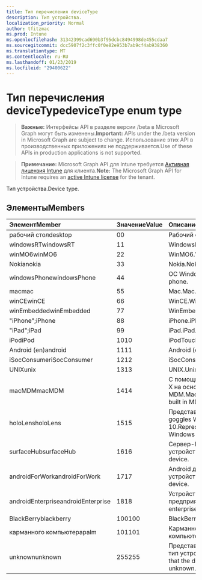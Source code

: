 ```yaml
---
title: Тип перечисления deviceType
description: Тип устройства.
localization_priority: Normal
author: tfitzmac
ms.prod: Intune
ms.openlocfilehash: 31342399cad690b3f95dcbc8494998de455cdaa7
ms.sourcegitcommit: dcc5907f2c3ffc0f0e82e953b7ab9cf4ab938360
ms.translationtype: MT
ms.contentlocale: ru-RU
ms.lasthandoff: 01/23/2019
ms.locfileid: "29400622"
---
```

# <a name="devicetype-enum-type"></a><span data-ttu-id="01037-103">Тип перечисления deviceType</span><span class="sxs-lookup"><span data-stu-id="01037-103">deviceType enum type</span></span>

> <span data-ttu-id="01037-104">**Важные:** Интерфейсы API в разделе версии /beta в Microsoft Graph могут быть изменены.</span><span class="sxs-lookup"><span data-stu-id="01037-104">**Important:** APIs under the /beta version in Microsoft Graph are subject to change.</span></span> <span data-ttu-id="01037-105">Использование этих API в производственных приложениях не поддерживается.</span><span class="sxs-lookup"><span data-stu-id="01037-105">Use of these APIs in production applications is not supported.</span></span>

> <span data-ttu-id="01037-106">**Примечание:** Microsoft Graph API для Intune требуется [Активная лицензия Intune](https://go.microsoft.com/fwlink/?linkid=839381) для клиента.</span><span class="sxs-lookup"><span data-stu-id="01037-106">**Note:** The Microsoft Graph API for Intune requires an [active Intune license](https://go.microsoft.com/fwlink/?linkid=839381) for the tenant.</span></span>

<span data-ttu-id="01037-107">Тип устройства.</span><span class="sxs-lookup"><span data-stu-id="01037-107">Device type.</span></span>

## <a name="members"></a><span data-ttu-id="01037-108">Элементы</span><span class="sxs-lookup"><span data-stu-id="01037-108">Members</span></span>
|<span data-ttu-id="01037-109">Элемент</span><span class="sxs-lookup"><span data-stu-id="01037-109">Member</span></span>|<span data-ttu-id="01037-110">Значение</span><span class="sxs-lookup"><span data-stu-id="01037-110">Value</span></span>|<span data-ttu-id="01037-111">Описание</span><span class="sxs-lookup"><span data-stu-id="01037-111">Description</span></span>|
|:---|:---|:---|
|<span data-ttu-id="01037-112">рабочий стол</span><span class="sxs-lookup"><span data-stu-id="01037-112">desktop</span></span>|<span data-ttu-id="01037-113">0</span><span class="sxs-lookup"><span data-stu-id="01037-113">0</span></span>|<span data-ttu-id="01037-114">Рабочий стол.</span><span class="sxs-lookup"><span data-stu-id="01037-114">Desktop.</span></span>|
|<span data-ttu-id="01037-115">windowsRT</span><span class="sxs-lookup"><span data-stu-id="01037-115">windowsRT</span></span>|<span data-ttu-id="01037-116">1</span><span class="sxs-lookup"><span data-stu-id="01037-116">1</span></span>|<span data-ttu-id="01037-117">WindowsRT.</span><span class="sxs-lookup"><span data-stu-id="01037-117">WindowsRT.</span></span>|
|<span data-ttu-id="01037-118">winMO6</span><span class="sxs-lookup"><span data-stu-id="01037-118">winMO6</span></span>|<span data-ttu-id="01037-119">2</span><span class="sxs-lookup"><span data-stu-id="01037-119">2</span></span>|<span data-ttu-id="01037-120">WinMO6.</span><span class="sxs-lookup"><span data-stu-id="01037-120">WinMO6.</span></span>|
|<span data-ttu-id="01037-121">Nokia</span><span class="sxs-lookup"><span data-stu-id="01037-121">nokia</span></span>|<span data-ttu-id="01037-122">3</span><span class="sxs-lookup"><span data-stu-id="01037-122">3</span></span>|<span data-ttu-id="01037-123">Nokia.</span><span class="sxs-lookup"><span data-stu-id="01037-123">Nokia.</span></span>|
|<span data-ttu-id="01037-124">windowsPhone</span><span class="sxs-lookup"><span data-stu-id="01037-124">windowsPhone</span></span>|<span data-ttu-id="01037-125">4</span><span class="sxs-lookup"><span data-stu-id="01037-125">4</span></span>|<span data-ttu-id="01037-126">ОС Windows phone.</span><span class="sxs-lookup"><span data-stu-id="01037-126">Windows phone.</span></span>|
|<span data-ttu-id="01037-127">mac</span><span class="sxs-lookup"><span data-stu-id="01037-127">mac</span></span>|<span data-ttu-id="01037-128">5</span><span class="sxs-lookup"><span data-stu-id="01037-128">5</span></span>|<span data-ttu-id="01037-129">Mac.</span><span class="sxs-lookup"><span data-stu-id="01037-129">Mac.</span></span>|
|<span data-ttu-id="01037-130">winCE</span><span class="sxs-lookup"><span data-stu-id="01037-130">winCE</span></span>|<span data-ttu-id="01037-131">6</span><span class="sxs-lookup"><span data-stu-id="01037-131">6</span></span>|<span data-ttu-id="01037-132">WinCE.</span><span class="sxs-lookup"><span data-stu-id="01037-132">WinCE.</span></span>|
|<span data-ttu-id="01037-133">winEmbedded</span><span class="sxs-lookup"><span data-stu-id="01037-133">winEmbedded</span></span>|<span data-ttu-id="01037-134">7</span><span class="sxs-lookup"><span data-stu-id="01037-134">7</span></span>|<span data-ttu-id="01037-135">WinEmbedded.</span><span class="sxs-lookup"><span data-stu-id="01037-135">WinEmbedded.</span></span>|
|<span data-ttu-id="01037-136">"iPhone";</span><span class="sxs-lookup"><span data-stu-id="01037-136">iPhone</span></span>|<span data-ttu-id="01037-137">8</span><span class="sxs-lookup"><span data-stu-id="01037-137">8</span></span>|<span data-ttu-id="01037-138">iPhone.</span><span class="sxs-lookup"><span data-stu-id="01037-138">iPhone.</span></span>|
|<span data-ttu-id="01037-139">"iPad";</span><span class="sxs-lookup"><span data-stu-id="01037-139">iPad</span></span>|<span data-ttu-id="01037-140">9</span><span class="sxs-lookup"><span data-stu-id="01037-140">9</span></span>|<span data-ttu-id="01037-141">iPad.</span><span class="sxs-lookup"><span data-stu-id="01037-141">iPad.</span></span>|
|<span data-ttu-id="01037-142">iPod</span><span class="sxs-lookup"><span data-stu-id="01037-142">iPod</span></span>|<span data-ttu-id="01037-143">10</span><span class="sxs-lookup"><span data-stu-id="01037-143">10</span></span>|<span data-ttu-id="01037-144">iPodTouch.</span><span class="sxs-lookup"><span data-stu-id="01037-144">iPodTouch.</span></span>|
|<span data-ttu-id="01037-145">Android (en)</span><span class="sxs-lookup"><span data-stu-id="01037-145">android</span></span>|<span data-ttu-id="01037-146">11</span><span class="sxs-lookup"><span data-stu-id="01037-146">11</span></span>|<span data-ttu-id="01037-147">Android (en).</span><span class="sxs-lookup"><span data-stu-id="01037-147">Android.</span></span>|
|<span data-ttu-id="01037-148">iSocConsumer</span><span class="sxs-lookup"><span data-stu-id="01037-148">iSocConsumer</span></span>|<span data-ttu-id="01037-149">12</span><span class="sxs-lookup"><span data-stu-id="01037-149">12</span></span>|<span data-ttu-id="01037-150">iSocConsumer.</span><span class="sxs-lookup"><span data-stu-id="01037-150">iSocConsumer.</span></span>|
|<span data-ttu-id="01037-151">UNIX</span><span class="sxs-lookup"><span data-stu-id="01037-151">unix</span></span>|<span data-ttu-id="01037-152">13</span><span class="sxs-lookup"><span data-stu-id="01037-152">13</span></span>|<span data-ttu-id="01037-153">UNIX.</span><span class="sxs-lookup"><span data-stu-id="01037-153">Unix.</span></span>|
|<span data-ttu-id="01037-154">macMDM</span><span class="sxs-lookup"><span data-stu-id="01037-154">macMDM</span></span>|<span data-ttu-id="01037-155">14</span><span class="sxs-lookup"><span data-stu-id="01037-155">14</span></span>|<span data-ttu-id="01037-156">С помощью клиента Mac OS X на основе в агенте MDM.</span><span class="sxs-lookup"><span data-stu-id="01037-156">Mac OS X client using built in MDM agent.</span></span>|
|<span data-ttu-id="01037-157">holoLens</span><span class="sxs-lookup"><span data-stu-id="01037-157">holoLens</span></span>|<span data-ttu-id="01037-158">15</span><span class="sxs-lookup"><span data-stu-id="01037-158">15</span></span>|<span data-ttu-id="01037-159">Представляет Изысканное goggles Windows 10.</span><span class="sxs-lookup"><span data-stu-id="01037-159">Representing the fancy Windows 10 goggles.</span></span>|
|<span data-ttu-id="01037-160">surfaceHub</span><span class="sxs-lookup"><span data-stu-id="01037-160">surfaceHub</span></span>|<span data-ttu-id="01037-161">16</span><span class="sxs-lookup"><span data-stu-id="01037-161">16</span></span>|<span data-ttu-id="01037-162">Сервер-КОНЦЕНТРАТОР устройств.</span><span class="sxs-lookup"><span data-stu-id="01037-162">Surface HUB device.</span></span>|
|<span data-ttu-id="01037-163">androidForWork</span><span class="sxs-lookup"><span data-stu-id="01037-163">androidForWork</span></span>|<span data-ttu-id="01037-164">17</span><span class="sxs-lookup"><span data-stu-id="01037-164">17</span></span>|<span data-ttu-id="01037-165">Android для работы устройства.</span><span class="sxs-lookup"><span data-stu-id="01037-165">Android for work device.</span></span>|
|<span data-ttu-id="01037-166">androidEnterprise</span><span class="sxs-lookup"><span data-stu-id="01037-166">androidEnterprise</span></span>|<span data-ttu-id="01037-167">18</span><span class="sxs-lookup"><span data-stu-id="01037-167">18</span></span>|<span data-ttu-id="01037-168">Устройства Android предприятия.</span><span class="sxs-lookup"><span data-stu-id="01037-168">Android enterprise device.</span></span>|
|<span data-ttu-id="01037-169">BlackBerry</span><span class="sxs-lookup"><span data-stu-id="01037-169">blackberry</span></span>|<span data-ttu-id="01037-170">100</span><span class="sxs-lookup"><span data-stu-id="01037-170">100</span></span>|<span data-ttu-id="01037-171">BlackBerry.</span><span class="sxs-lookup"><span data-stu-id="01037-171">Blackberry.</span></span>|
|<span data-ttu-id="01037-172">карманного компьютера</span><span class="sxs-lookup"><span data-stu-id="01037-172">palm</span></span>|<span data-ttu-id="01037-173">101</span><span class="sxs-lookup"><span data-stu-id="01037-173">101</span></span>|<span data-ttu-id="01037-174">Карманного компьютера.</span><span class="sxs-lookup"><span data-stu-id="01037-174">Palm.</span></span>|
|<span data-ttu-id="01037-175">unknown</span><span class="sxs-lookup"><span data-stu-id="01037-175">unknown</span></span>|<span data-ttu-id="01037-176">255</span><span class="sxs-lookup"><span data-stu-id="01037-176">255</span></span>|<span data-ttu-id="01037-177">Представляет Неизвестный тип устройства.</span><span class="sxs-lookup"><span data-stu-id="01037-177">Represents that the device type is unknown.</span></span>|




